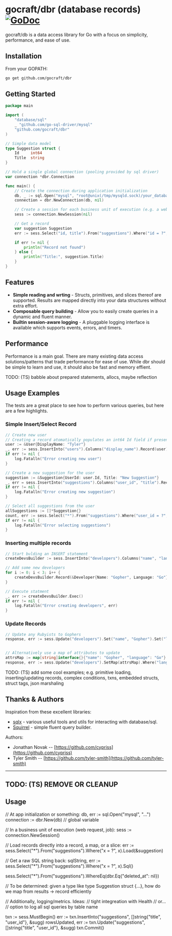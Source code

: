 # gocraft/dbr (database records) [![GoDoc](https://godoc.org/github.com/gocraft/web?status.png)](https://godoc.org/github.com/gocraft/dbr)

gocraft/db is a data access library for Go with a focus on simplicity, performance, and ease of use.

## Installation
From your GOPATH:

```bash
go get github.com/gocraft/dbr
```

## Getting Started

```go
package main

import (
	"database/sql"
	_ "github.com/go-sql-driver/mysql"
	"github.com/gocraft/dbr"
)

// Simple data model
type Suggestion struct {
	Id     int64
	Title  string
}

// Hold a single global connection (pooling provided by sql driver)
var connection *dbr.Connection

func main() {
	// Create the connection during application initialization
	db, _ := sql.Open("mysql", "root@unix(/tmp/mysqld.sock)/your_database")
	connection = dbr.NewConnection(db, nil)

	// Create a session for each business unit of execution (e.g. a web request or goworkers job)
	sess := connection.NewSession(nil)

	// Get a record
	var suggestion Suggestion
	err := sess.Select("id, title").From("suggestions").Where("id = ?", 13).LoadOne(&suggestion)

	if err != nil {
		println("Record not found")
	} else {
		println("Title:", suggestion.Title)
	}
}
```

## Features
* **Simple reading and wrting** -  Structs, primitives, and slices thereof are supported. Results are mapped directly into your data structures without extra effort.
* **Composable query building** - Allow you to easily create queries in a dynamic and fluent manner.
* **Builtin session-aware logging** - A pluggable logging interface is available which supports events, errors, and timers.

## Performance
Performance is a main goal. There are many existing data access solutions/patterns that trade performance for ease of use. While dbr should be simple to learn and use, it should also be fast and memory effient.



TODO: (TS) babble about prepared statements, allocs, maybe reflection

## Usage Examples
The tests are a great place to see how to perform various queries, but here are a few highlights.

### Simple Insert/Select Record
```go
// Create new user
// Creating a record atomatically populates an int64 Id field if present
user := &User{DisplayName: "Tyler"}
_, err := sess.InsertInto("users").Columns("display_name").Record(user).Exec()
if err != nil {
	log.Fatalln("Error creating new user")
}

// Create a new suggestion for the user
suggestion := &Suggestion{UserId: user.Id, Title: "New Suggestion"}
_, err = sess.InsertInto("suggestions").Columns("user_id", "title").Record(suggestion).Exec()
if err != nil {
	log.Fatalln("Error creating new suggestion")
}

// Select all suggestions from the user
allSuggestions := []*Suggestion{}
count, err := sess.Select("*").From("suggestions").Where("user_id = ?", user.Id).LoadAll(&allSuggestions)
if err != nil {
	log.Fatalln("Error selecting suggestions")
}
```

### Inserting multiple records
```go
// Start bulding an INSERT statement
createDevsBuilder := sess.InsertInto("developers").Columns("name", "language")

// Add some new developers
for i := 0; i < 3; i++ {
	createDevsBuilder.Record(&Developer{Name: "Gopher", Language: "Go"})
}

// Execute statment
_, err := createDevsBuilder.Exec()
if err != nil {
	log.Fatalln("Error creating developers", err)
}
```

### Update Records
```go
// Update any Rubyists to Gophers
response, err := sess.Update("developers").Set("name", "Gopher").Set("language", "Go").Where("language = ?", "Ruby").Exec()


// Alternatively use a map of attributes to update
attrsMap := map[string]interface{}{"name": "Gopher", "language": "Go"}
response, err := sess.Update("developers").SetMap(attrsMap).Where("language = ?", "Ruby").Exec()
```



TODO: (TS) add some cool examples; e.g. primitive loading, inserting/updating records, complex conditions, txns, embedded structs, struct tags, json marshaling



## Thanks & Authors
Inspiration from these excellent libraries:
*  [sqlx](https://github.com/jmoiron/sqlx) - various useful tools and utils for interacting with database/sql.
*  [Squirrel](https://github.com/lann/squirrel) - simple fluent query builder.

Authors:
*  Jonathan Novak -- [https://github.com/cypriss](https://github.com/cypriss)
*  Tyler Smith -- [https://github.com/tyler-smith](https://github.com/tyler-smith)

---






## TODO: (TS) REMOVE OR CLEANUP
## Usage

// At app initialization or something:
db, err := sql.Open("mysql", "...")
connection := dbr.New(db) // global variable

// In a business unit of execution (web request, job):
sess := connection.NewSession()

// Load records directly into a record, a map, or a slice:
err := sess.Select("*").From("suggestions").Where("x = ?", x).Load(&suggestion)

// Get a raw SQL string back:
sqlString, err := sess.Select("*").From("suggestions").Where("x = ?", x).Sql()

sess.Select("*").From("suggestions").WhereEq(dbr.Eq{"deleted_at": nil})


// To be determined: given a type like type Suggestion struct {...},  how do we map from results -> record efficiently


// Additionally, logging/metrics. Ideas:
// tight integreation with Health
// or...
// option to log all sql queries by table name

txn := sess.MustBegin()
err := txn.InsertInto("suggestions", []string{"title", "user_id"}, &sugg)
rowsUpdated, err := txn.Update("suggestions", []string{"title", "user_id"}, &sugg)
txn.Commit()
